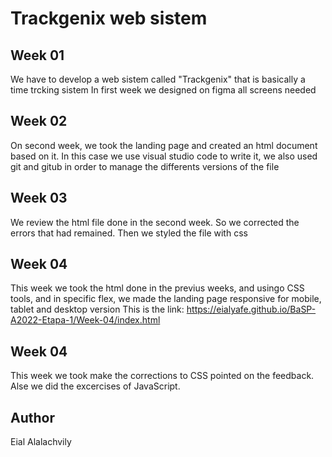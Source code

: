 # Trackgenix web sistem

## Week 01
We have to develop a web sistem called "Trackgenix" that is basically a time trcking sistem
In first week we designed on figma all screens needed

## Week 02
On second week, we took the landing page and created an html document based on it. In this case we use visual studio code to write it, we also used git and gitub in order to manage the differents versions of the file

## Week 03
We review the html file done in the second week. So we corrected the errors that had remained. Then we styled the file with css

## Week 04
This week we took the html done in the previus weeks, and usingo CSS tools, and in specific flex, we made the landing page responsive for mobile, tablet and desktop version
This is the link:
    https://eialyafe.github.io/BaSP-A2022-Etapa-1/Week-04/index.html

## Week 04
This week we took make the corrections to CSS pointed on the feedback. Alse we did the excercises of JavaScript.

## Author
Eial Alalachvily